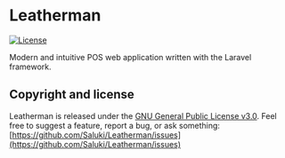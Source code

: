 # Leatherman

[![License](https://img.shields.io/github/license/Saluki/Leatherman.svg)](https://github.com/Saluki/Leatherman/blob/master/LICENSE)

Modern and intuitive POS web application written with the Laravel framework.

## Copyright and license

Leatherman is released under the [GNU General Public License v3.0](https://github.com/Saluki/Leatherman/blob/master/LICENSE). Feel free to suggest a feature, report a bug, or ask something: [https://github.com/Saluki/Leatherman/issues](https://github.com/Saluki/Leatherman/issues)